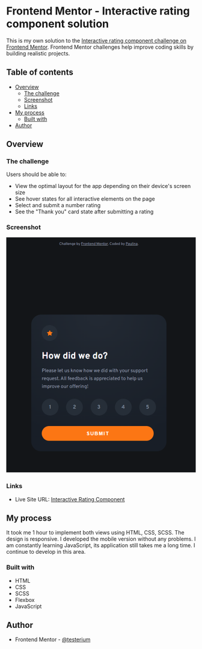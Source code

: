 # Frontend Mentor - Interactive rating component solution

This is my own solution to the [Interactive rating component challenge on Frontend Mentor](https://www.frontendmentor.io/challenges/interactive-rating-component-koxpeBUmI). Frontend Mentor challenges help improve coding skills by building realistic projects. 

## Table of contents

- [Overview](#overview)
  - [The challenge](#the-challenge)
  - [Screenshot](#screenshot)
  - [Links](#links)
- [My process](#my-process)
  - [Built with](#built-with)
- [Author](#author)

## Overview

### The challenge

Users should be able to:

- View the optimal layout for the app depending on their device's screen size
- See hover states for all interactive elements on the page
- Select and submit a number rating
- See the "Thank you" card state after submitting a rating

### Screenshot

![](./screenshot.jpg)

### Links

- Live Site URL: [Interactive Rating Component](https://testerium-interactive-rating-component.app/)

## My process

It took me 1 hour to implement both views using HTML, CSS, SCSS. The design is responsive. I developed the mobile version without any problems. I am constantly learning JavaScript, its application still takes me a long time. I continue to develop in this area.

### Built with

- HTML
- CSS 
- SCSS
- Flexbox
- JavaScript

## Author

- Frontend Mentor - [@testerium](https://www.frontendmentor.io/profile/testerium)

